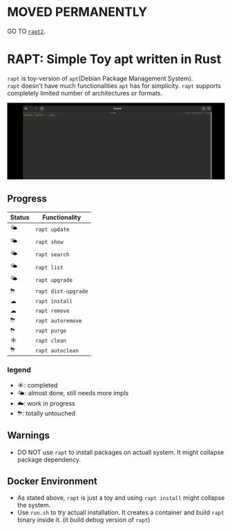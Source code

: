 # MOVED PERMANENTLY

GO TO [`rapt2`](https://github.com/smallkirby/rapt2).
  
# RAPT: Simple Toy apt written in Rust
`rapt` is toy-version of `apt`(Debian Package Management System).  
`rapt` doesn't have much functionalities `apt` has for simplicity. `rapt` supports completely limited number of architectures or formats.
  
![rapt-install](img/rapt-update-install.gif)

## Progress
| Status | Functionality |
| ------------- | ------------- |
| 🌤 | `rapt update` |
| 🌤 | `rapt show` |
| 🌤 | `rapt search` |
| 🌤 | `rapt list` |
| 🌤 | `rapt upgrade` |
| ⛈ | `rapt dist-upgrade` |
| ☁ | `rapt install` |
| ☁ | `rapt remove` |
| ⛈ | `rapt autoremove` |
| ⛈ | `rapt purge` |
| ☀ | `rapt clean` |
| ⛈ | `rapt autoclean` |
  
### legend
- ☀️: completed
- 🌤: almost done, still needs more impls 
- ☁️: work in progress
- ⛈: totally untouched

  

## Warnings
- DO NOT use `rapt` to install packages on actuall system. It might collapse package dependency.

## Docker Environment
- As stated above, `rapt` is just a toy and using `rapt install` might collapse the system.
- Use `run.sh` to try actuall installation. It creates a container and build `rapt` binary inside it. (it build debug version of `rapt`)
